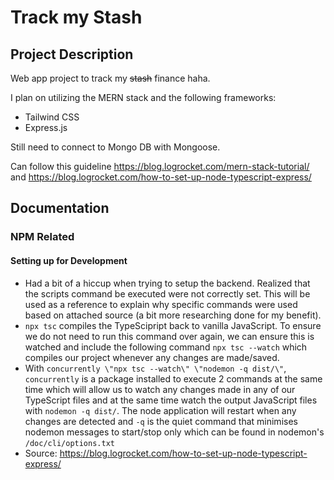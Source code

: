 # Track my Stash
## Project Description
Web app project to track my ~~stash~~ finance haha.

I plan on utilizing the MERN stack and the following frameworks:
* Tailwind CSS <br>
* Express.js

Still need to connect to Mongo DB with Mongoose.

Can follow this guideline https://blog.logrocket.com/mern-stack-tutorial/ and https://blog.logrocket.com/how-to-set-up-node-typescript-express/

## Documentation
### NPM Related
#### Setting up for Development
* Had a bit of a hiccup when trying to setup the backend. Realized that the scripts command be executed were not correctly set. This will be used as a reference to explain why specific commands were used based on attached source (a bit more researching done for my benefit). 
* `npx tsc` compiles the TypeScipript back to vanilla JavaScript. To ensure we do not need to run this command over again, we can ensure this is watched and include the following command `npx tsc --watch` which compiles our project whenever any changes are made/saved. 
* With `concurrently \"npx tsc --watch\" \"nodemon -q dist/\"`, `concurrently` is a package installed to execute 2 commands at the same time which will allow us to watch any changes made in any of our TypeScript files and at the same time watch the output JavaScript files with `nodemon -q dist/`. The node application will restart when any changes are detected and `-q` is the quiet command that minimises nodemon messages to start/stop only which can be found in nodemon's `/doc/cli/options.txt`
* Source: https://blog.logrocket.com/how-to-set-up-node-typescript-express/
